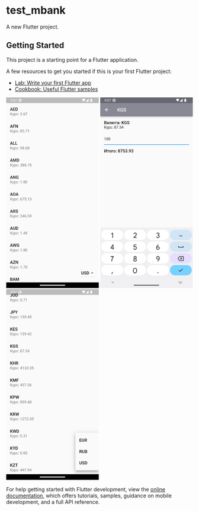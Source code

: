 # test_mbank

A new Flutter project.

## Getting Started

This project is a starting point for a Flutter application.

A few resources to get you started if this is your first Flutter project:

- [Lab: Write your first Flutter app](https://docs.flutter.dev/get-started/codelab)
- [Cookbook: Useful Flutter samples](https://docs.flutter.dev/cookbook)

<img src="https://github.com/Jakausenova1/test/blob/master/Screenshot_1686650510.png" width="250">
<img src="https://github.com/Jakausenova1/test/blob/master/Screenshot_1686650528.png" width="250">
<img src="https://github.com/Jakausenova1/test/blob/master/Screenshot_1686650533.png" width="250">

For help getting started with Flutter development, view the
[online documentation](https://docs.flutter.dev/), which offers tutorials,
samples, guidance on mobile development, and a full API reference.
